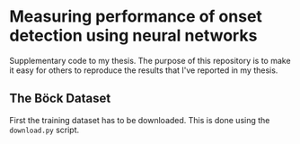 # Measuring performance of onset detection using neural networks

Supplementary code to my thesis. The purpose of this repository is to
make it easy for others to reproduce the results that I've reported in
my thesis.

## The Böck Dataset

First the training dataset has to be downloaded. This is done using
the `download.py` script.
